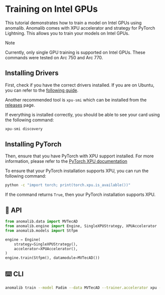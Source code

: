 # Training on Intel GPUs

This tutorial demonstrates how to train a model on Intel GPUs using anomalib.
Anomalib comes with XPU accelerator and strategy for PyTorch Lightning. This allows you to train your models on Intel GPUs.

> [!Note]
> Currently, only single GPU training is supported on Intel GPUs.
> These commands were tested on Arc 750 and Arc 770.

## Installing Drivers

First, check if you have the correct drivers installed. If you are on Ubuntu, you can refer to the [following guide](https://dgpu-docs.intel.com/driver/client/overview.html).

Another recommended tool is `xpu-smi` which can be installed from the [releases](https://github.com/intel/xpumanager) page.

If everything is installed correctly, you should be able to see your card using the following command:

```bash
xpu-smi discovery
```

## Installing PyTorch

Then, ensure that you have PyTorch with XPU support installed. For more information, please refer to the [PyTorch XPU documentation](https://pytorch.org/docs/stable/notes/get_start_xpu.html)

To ensure that your PyTorch installation supports XPU, you can run the following command:

```bash
python -c "import torch; print(torch.xpu.is_available())"
```

If the command returns `True`, then your PyTorch installation supports XPU.

## 🔌 API

```python
from anomalib.data import MVTecAD
from anomalib.engine import Engine, SingleXPUStrategy, XPUAccelerator
from anomalib.models import Stfpm

engine = Engine(
    strategy=SingleXPUStrategy(),
    accelerator=XPUAccelerator(),
)
engine.train(Stfpm(), datamodule=MVTecAD())
```

## ⌨️ CLI

```bash
anomalib train --model Padim --data MVTecAD --trainer.accelerator xpu --trainer.strategy xpu_single
```
